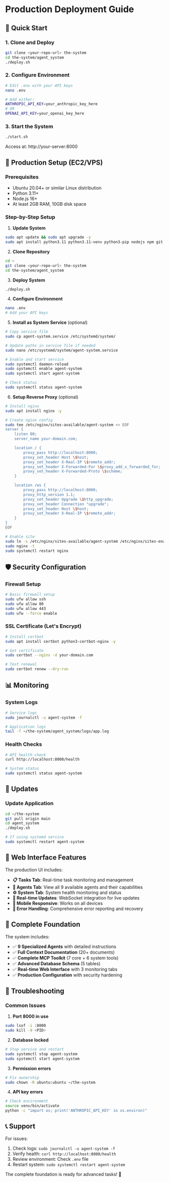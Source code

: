# Production Deployment Guide

## 🚀 Quick Start

### 1. Clone and Deploy
```bash
git clone <your-repo-url> the-system
cd the-system/agent_system
./deploy.sh
```

### 2. Configure Environment
```bash
# Edit .env with your API keys
nano .env

# Add either:
ANTHROPIC_API_KEY=your_anthropic_key_here
# OR
OPENAI_API_KEY=your_openai_key_here
```

### 3. Start the System
```bash
./start.sh
```

Access at: http://your-server:8000

## 🔧 Production Setup (EC2/VPS)

### Prerequisites
- Ubuntu 20.04+ or similar Linux distribution
- Python 3.11+
- Node.js 16+
- At least 2GB RAM, 10GB disk space

### Step-by-Step Setup

1. **Update System**
```bash
sudo apt update && sudo apt upgrade -y
sudo apt install python3.11 python3.11-venv python3-pip nodejs npm git -y
```

2. **Clone Repository**
```bash
cd ~
git clone <your-repo-url> the-system
cd the-system/agent_system
```

3. **Deploy System**
```bash
./deploy.sh
```

4. **Configure Environment**
```bash
nano .env
# Add your API keys
```

5. **Install as System Service** (optional)
```bash
# Copy service file
sudo cp agent-system.service /etc/systemd/system/

# Update paths in service file if needed
sudo nano /etc/systemd/system/agent-system.service

# Enable and start service
sudo systemctl daemon-reload
sudo systemctl enable agent-system
sudo systemctl start agent-system

# Check status
sudo systemctl status agent-system
```

6. **Setup Reverse Proxy** (optional)
```bash
# Install nginx
sudo apt install nginx -y

# Create nginx config
sudo tee /etc/nginx/sites-available/agent-system << EOF
server {
    listen 80;
    server_name your-domain.com;

    location / {
        proxy_pass http://localhost:8000;
        proxy_set_header Host \$host;
        proxy_set_header X-Real-IP \$remote_addr;
        proxy_set_header X-Forwarded-For \$proxy_add_x_forwarded_for;
        proxy_set_header X-Forwarded-Proto \$scheme;
    }

    location /ws {
        proxy_pass http://localhost:8000;
        proxy_http_version 1.1;
        proxy_set_header Upgrade \$http_upgrade;
        proxy_set_header Connection "upgrade";
        proxy_set_header Host \$host;
        proxy_set_header X-Real-IP \$remote_addr;
    }
}
EOF

# Enable site
sudo ln -s /etc/nginx/sites-available/agent-system /etc/nginx/sites-enabled/
sudo nginx -t
sudo systemctl restart nginx
```

## 🛡️ Security Configuration

### Firewall Setup
```bash
# Basic firewall setup
sudo ufw allow ssh
sudo ufw allow 80
sudo ufw allow 443
sudo ufw --force enable
```

### SSL Certificate (Let's Encrypt)
```bash
# Install certbot
sudo apt install certbot python3-certbot-nginx -y

# Get certificate
sudo certbot --nginx -d your-domain.com

# Test renewal
sudo certbot renew --dry-run
```

## 📊 Monitoring

### System Logs
```bash
# Service logs
sudo journalctl -u agent-system -f

# Application logs
tail -f ~/the-system/agent_system/logs/app.log
```

### Health Checks
```bash
# API health check
curl http://localhost:8000/health

# System status
sudo systemctl status agent-system
```

## 🔄 Updates

### Update Application
```bash
cd ~/the-system
git pull origin main
cd agent_system
./deploy.sh

# If using systemd service
sudo systemctl restart agent-system
```

## 📱 Web Interface Features

The production UI includes:

- **📋 Tasks Tab**: Real-time task monitoring and management
- **🤖 Agents Tab**: View all 9 available agents and their capabilities
- **⚙️ System Tab**: System health monitoring and status
- **🔌 Real-time Updates**: WebSocket integration for live updates
- **📱 Mobile Responsive**: Works on all devices
- **🚨 Error Handling**: Comprehensive error reporting and recovery

## 🎯 Complete Foundation

The system includes:
- ✅ **9 Specialized Agents** with detailed instructions
- ✅ **Full Context Documentation** (20+ documents)
- ✅ **Complete MCP Toolkit** (7 core + 6 system tools)
- ✅ **Advanced Database Schema** (5 tables)
- ✅ **Real-time Web Interface** with 3 monitoring tabs
- ✅ **Production Configuration** with security hardening

## 🚨 Troubleshooting

### Common Issues

1. **Port 8000 in use**
```bash
sudo lsof -i :8000
sudo kill -9 <PID>
```

2. **Database locked**
```bash
# Stop service and restart
sudo systemctl stop agent-system
sudo systemctl start agent-system
```

3. **Permission errors**
```bash
# Fix ownership
sudo chown -R ubuntu:ubuntu ~/the-system
```

4. **API key errors**
```bash
# Check environment
source venv/bin/activate
python -c "import os; print('ANTHROPIC_API_KEY' in os.environ)"
```

## 📞 Support

For issues:
1. Check logs: `sudo journalctl -u agent-system -f`
2. Verify health: `curl http://localhost:8000/health`
3. Review environment: Check `.env` file
4. Restart system: `sudo systemctl restart agent-system`

The complete foundation is ready for advanced tasks! 🚀
